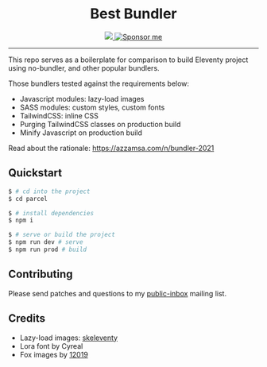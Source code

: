 <div align="center">
<h1>Best Bundler</h1>

<a href="https://builds.sr.ht/~azzamsa/best-bundler?">
<img src="https://builds.sr.ht/~azzamsa/best-bundler.svg">
</a>
<a href="https://azzamsa.com/support/">
<img alt="Sponsor me" src="https://img.shields.io/badge/Sponsor%20Me-%F0%9F%92%96-ff69b4">
</a>
<p></p>

</div>

---

This repo serves as a boilerplate for comparison to build Eleventy project using
no-bundler, and other popular bundlers.

Those bundlers tested against the requirements below:

- Javascript modules: lazy-load images
- SASS modules: custom styles, custom fonts
- TailwindCSS: inline CSS
- Purging TailwindCSS classes on production build
- Minify Javascript on production build

Read about the rationale: https://azzamsa.com/n/bundler-2021

## Quickstart

``` bash
$ # cd into the project
$ cd parcel

$ # install dependencies
$ npm i

$ # serve or build the project
$ npm run dev # serve
$ npm run prod # build
```

## Contributing

Please send patches and questions to my [public-inbox](https://lists.sr.ht/~azzamsa/public-inbox) mailing list.

## Credits

- Lazy-load images: [skeleventy](https://github.com/josephdyer/skeleventy)
- Lora font by Cyreal
- Fox images by [12019](https://pixabay.com/photos/fox-animal-wildlife-red-fox-furry-1883658/)
